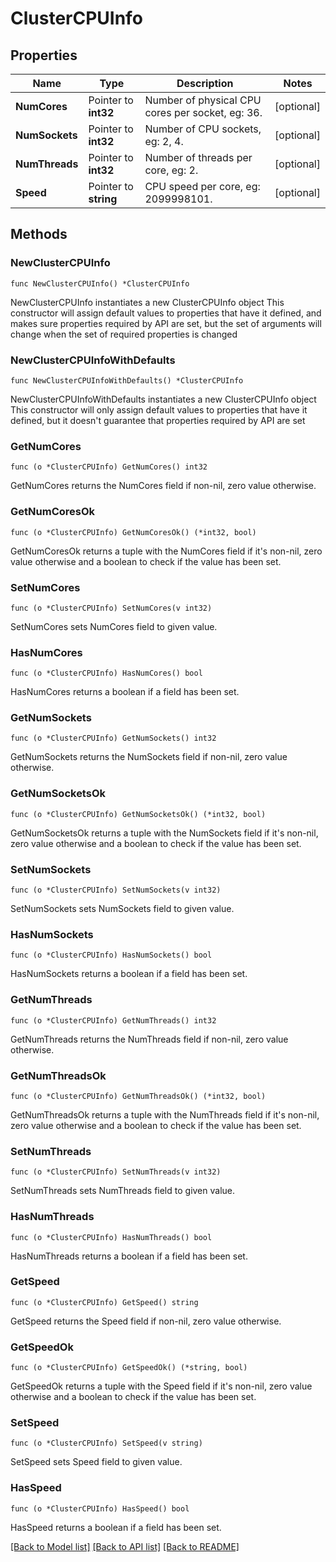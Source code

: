 # ClusterCPUInfo

## Properties

Name | Type | Description | Notes
------------ | ------------- | ------------- | -------------
**NumCores** | Pointer to **int32** | Number of physical CPU cores per socket, eg: 36. | [optional] 
**NumSockets** | Pointer to **int32** | Number of CPU sockets, eg: 2, 4. | [optional] 
**NumThreads** | Pointer to **int32** | Number of threads per core, eg: 2. | [optional] 
**Speed** | Pointer to **string** | CPU speed per core, eg: 2099998101. | [optional] 

## Methods

### NewClusterCPUInfo

`func NewClusterCPUInfo() *ClusterCPUInfo`

NewClusterCPUInfo instantiates a new ClusterCPUInfo object
This constructor will assign default values to properties that have it defined,
and makes sure properties required by API are set, but the set of arguments
will change when the set of required properties is changed

### NewClusterCPUInfoWithDefaults

`func NewClusterCPUInfoWithDefaults() *ClusterCPUInfo`

NewClusterCPUInfoWithDefaults instantiates a new ClusterCPUInfo object
This constructor will only assign default values to properties that have it defined,
but it doesn't guarantee that properties required by API are set

### GetNumCores

`func (o *ClusterCPUInfo) GetNumCores() int32`

GetNumCores returns the NumCores field if non-nil, zero value otherwise.

### GetNumCoresOk

`func (o *ClusterCPUInfo) GetNumCoresOk() (*int32, bool)`

GetNumCoresOk returns a tuple with the NumCores field if it's non-nil, zero value otherwise
and a boolean to check if the value has been set.

### SetNumCores

`func (o *ClusterCPUInfo) SetNumCores(v int32)`

SetNumCores sets NumCores field to given value.

### HasNumCores

`func (o *ClusterCPUInfo) HasNumCores() bool`

HasNumCores returns a boolean if a field has been set.

### GetNumSockets

`func (o *ClusterCPUInfo) GetNumSockets() int32`

GetNumSockets returns the NumSockets field if non-nil, zero value otherwise.

### GetNumSocketsOk

`func (o *ClusterCPUInfo) GetNumSocketsOk() (*int32, bool)`

GetNumSocketsOk returns a tuple with the NumSockets field if it's non-nil, zero value otherwise
and a boolean to check if the value has been set.

### SetNumSockets

`func (o *ClusterCPUInfo) SetNumSockets(v int32)`

SetNumSockets sets NumSockets field to given value.

### HasNumSockets

`func (o *ClusterCPUInfo) HasNumSockets() bool`

HasNumSockets returns a boolean if a field has been set.

### GetNumThreads

`func (o *ClusterCPUInfo) GetNumThreads() int32`

GetNumThreads returns the NumThreads field if non-nil, zero value otherwise.

### GetNumThreadsOk

`func (o *ClusterCPUInfo) GetNumThreadsOk() (*int32, bool)`

GetNumThreadsOk returns a tuple with the NumThreads field if it's non-nil, zero value otherwise
and a boolean to check if the value has been set.

### SetNumThreads

`func (o *ClusterCPUInfo) SetNumThreads(v int32)`

SetNumThreads sets NumThreads field to given value.

### HasNumThreads

`func (o *ClusterCPUInfo) HasNumThreads() bool`

HasNumThreads returns a boolean if a field has been set.

### GetSpeed

`func (o *ClusterCPUInfo) GetSpeed() string`

GetSpeed returns the Speed field if non-nil, zero value otherwise.

### GetSpeedOk

`func (o *ClusterCPUInfo) GetSpeedOk() (*string, bool)`

GetSpeedOk returns a tuple with the Speed field if it's non-nil, zero value otherwise
and a boolean to check if the value has been set.

### SetSpeed

`func (o *ClusterCPUInfo) SetSpeed(v string)`

SetSpeed sets Speed field to given value.

### HasSpeed

`func (o *ClusterCPUInfo) HasSpeed() bool`

HasSpeed returns a boolean if a field has been set.


[[Back to Model list]](../README.md#documentation-for-models) [[Back to API list]](../README.md#documentation-for-api-endpoints) [[Back to README]](../README.md)


